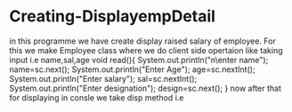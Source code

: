 # Creating-DisplayempDetail
in this programme we have create display raised salary of employee. For this we make Employee class where we do client side opertaion like taking input i.e name,sal,age
void read(){
System.out.println("n\enter name");
name=sc.next();
System.out.println("Enter Age");
age=sc.nextInt();
System.out.println("Enter salary");
sal=sc.nextInt();
System.out.println("Enter designation");
design=sc.next();
}
now after that for displaying in consle we take disp method i.e

